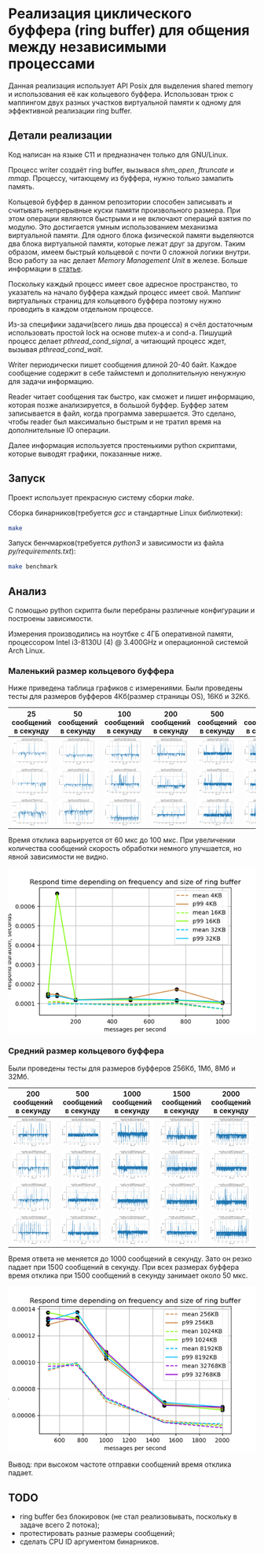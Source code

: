 # Реализация циклического буффера (ring buffer) для общения между независимыми процессами

Данная реализация использует API Posix для выделения shared memory и
использования её как кольцевого буффера. Использован трюк с маппингом
двух разных участков виртуальной памяти к одному для эффективной
реализации ring buffer.

## Детали реализации

Код написан на языке C11 и предназначен только для GNU/Linux.

Процесс writer создаёт ring buffer, вызывася *shm_open*, *ftruncate* и
*mmap*. Процессу, читающему из буффера, нужно только замапить память.

Кольцевой буффер в данном репозитории способен записывать и считывать
непрерывные куски памяти произвольного размера. При этом операции
являются быстрыми и не включают операций взятия по модулю. Это
достигается умным использованием механизма виртуальной памяти. Для
одного блока физической памяти выделяются два блока виртуальной
памяти, которые лежат друг за другом. Таким образом, имеем быстрый
кольцевой с почти 0 сложной логики внутри. Всю работу за нас делает
*Memory Management Unit* в железе. Больше информации в
[статье](https://lo.calho.st/posts/black-magic-buffer/).

Поскольку каждый процесс имеет свое адресное пространство, то
указатель на начало буффера каждый процесс имеет свой. Маппинг
виртуальных страниц для кольцевого буффера поэтому нужно проводить в
каждом отдельном процессе.

Из-за специфики задачи(всего лишь два процесса) я счёл достаточным
использовать простой lock на основе mutex-а и cond-а. Пишущий процесс
делает *pthread_cond_signal*, а читающий процесс ждет, вызывая
*pthread_cond_wait*.

Writer периодически пишет сообщения длиной 20-40 байт. Каждое
сообщение содержит в себе таймстемп и дополнительную ненужную для
задачи информацию.

Reader читает сообщения так быстро, как сможет и пишет информацию,
которая позже анализируется, в большой буффер. Буффер затем
записывается в файл, когда программа завершается. Это сделано, чтобы reader был максимально быстрым
и не тратил время на дополнительные IO операции.

Далее информация используется простенькими python скриптами, которые
выводят графики, показанные ниже.

## Запуск

Проект использует прекрасную систему сборки *make*.

Сборка бинарников(требуется *gcc* и стандартные Linux библиотеки):
```bash
make
```

Запуск бенчмарков(требуется *python3* и зависимости из файла *py/requirements.txt*):
```bash
make benchmark
```

## Анализ

С помощью python скрипта были перебраны различные конфигурации и
построены зависимости.

Измерения производились на ноутбке с 4ГБ оперативной памяти,
процессором Intel i3-8130U (4) @ 3.400GHz и операционной системой Arch
Linux.

### Маленький размер кольцевого буффера

Ниже приведена таблица графиков с измерениями. Были проведены тесты
для размеров буфферов 4Кб(размер страницы OS), 16Кб и 32Кб.

| 25 сообщений в секунду    |  50 сообщений в секунду    | 100 сообщений в секунду    | 200 сообщений в секунду     | 500 сообщений в секунду     | 750 сообщений в секунду     | 1000 сообщений в секунду     |
|---------------------------|----------------------------|----------------------------|-----------------------------|-----------------------------|-----------------------------|------------------------------|
| ![](img/graph_4K_25.png)  |  ![](img/graph_4K_50.png)  | ![](img/graph_4K_100.png)  |  ![](img/graph_4K_200.png)  |  ![](img/graph_4K_500.png)  |  ![](img/graph_4K_750.png)  |  ![](img/graph_4K_1000.png)  |
| ![](img/graph_16K_25.png) |  ![](img/graph_16K_50.png) | ![](img/graph_16K_100.png) |  ![](img/graph_16K_200.png) |  ![](img/graph_16K_500.png) |  ![](img/graph_16K_750.png) |  ![](img/graph_16K_1000.png) |
| ![](img/graph_32K_25.png) |  ![](img/graph_32K_50.png) | ![](img/graph_32K_100.png) |  ![](img/graph_32K_200.png) |  ![](img/graph_32K_500.png) |  ![](img/graph_32K_750.png) |  ![](img/graph_32K_1000.png) |

Время отклика варьируется от 60 мкс до 100 мкс. При увеличении
количества сообщений скорость обработки немного улучшается, но явной
зависимости не видно.

![](img/stats_small.png)

### Средний размер кольцевого буффера

Были проведены тесты для размеров буфферов 256Кб, 1Мб, 8Мб и 32Мб.

|  200 сообщений в секунду       | 500 сообщений в секунду        | 1000 сообщений в секунду        | 1500 сообщений в секунду        | 2000 сообщений в секунду        |
|--------------------------------|--------------------------------|---------------------------------|---------------------------------|---------------------------------|
|  ![](img/graph_256K_200.png)   |  ![](img/graph_256K_500.png)   |  ![](img/graph_256K_1000.png)   |  ![](img/graph_256K_1500.png)   |  ![](img/graph_256K_2000.png)   |
|  ![](img/graph_1024K_200.png)  |  ![](img/graph_1024K_500.png)  |  ![](img/graph_1024K_1000.png)  |  ![](img/graph_1024K_1500.png)  |  ![](img/graph_1024K_2000.png)  |
|  ![](img/graph_8192K_200.png)  |  ![](img/graph_8192K_500.png)  |  ![](img/graph_8192K_1000.png)  |  ![](img/graph_8192K_1500.png)  |  ![](img/graph_8192K_2000.png)  |
|  ![](img/graph_32768K_200.png) |  ![](img/graph_32768K_500.png) |  ![](img/graph_32768K_1000.png) |  ![](img/graph_32768K_1500.png) |  ![](img/graph_32768K_2000.png) |

Время ответа не меняется до 1000 сообщений в секунду. Зато он резко
падает при 1500 сообщений в секунду. При всех размерах буффера время
отклика при 1500 сообщений в секунду занимает около 50 мкс.

![](img/stats_big.png)

Вывод: при высоком частоте отправки сообщений время отклика падает.

## TODO

 - ring buffer без блокировок (не стал реализовывать, поскольку в задаче всего 2 потока);
 - протестировать разные размеры сообщений;
 - сделать CPU ID аргументом бинарников.
